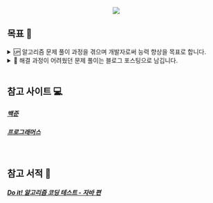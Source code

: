 <div align="center">
<a href="https://solved.ac/wjd5588" target="_blank"><img src="http://mazassumnida.wtf/api/mini/generate_badge?boj=wjd5588"/></a>
</div>

## 목표 🎯

<details>
  <summary>🆙 알고리즘 문제 풀이 과정을 겪으며 개발자로써 능력 향상을 목표로 합니다.</summary>

  ##### 학습해 본적 없는 언어인 Java를 선택하여 해당 언어를 다루는 스킬 레벨 향상을 목표로 합니다.<br>
  ##### 알고리즘 해결 과정을 스스로 해결하는 능력을 길러 알고리즘 스킬 레벨 향상을 목표로 합니다.<br>
  ##### 매일 매일 1일 1회 이상의 문제 풀이를 목표로 갖으며 개발자의 덕목인 꾸준한 학습 태도를 형성하는걸 목표로 합니다.<br><br>
</details>

<details>
  <summary>📝 해결 과정이 어려웠던 문제 풀이는 블로그 포스팅으로 남깁니다.</summary>
  
  ##### <a href="https://blog.jh8459.com/2023-12-09-TIL/" target="_blank">백준 11659번 - 구간 합 구하기 4<a>
  ##### <a href="https://blog.jh8459.com/2023-12-13-TIL/" target="_blank">백준 1874번 - 스택 수열<a>
  ##### <a href="https://blog.jh8459.com/2023-12-26-TIL/" target="_blank">백준 2573번 - 빙산<a><br><br>
</details>

<br>

## 참고 사이트 💻

  ##### <a href="https://www.acmicpc.net/" target="_blank">백준</a>
  ##### <a href="https://programmers.co.kr/" target="_blank">프로그래머스</a>

<br>

## 참고 서적 📖

  ##### <a href="https://product.kyobobook.co.kr/detail/S000001818060" target="_blank">Do it! 알고리즘 코딩 테스트 - 자바 편</a>



